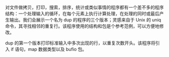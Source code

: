 对文件做拷贝，打印，搜索，排序，统计或类似事情的程序都有一个差不多的程序结构：一个处理输入的循环，在每个元素上执行计算处理，在处理的同时或最后产生输出。我们会展示一个名为 dup 的程序的三个版本；灵感来自于 Unix 的 uniq 命令，其寻找相邻的重复行。该程序使用的结构和包是个参考范例，可以方便地修改。

dup 的第一个版本打印标准输入中多次出现的行，以重复次数开头。该程序将引入 if 语句，map 数据类型以及 bufio 包。

